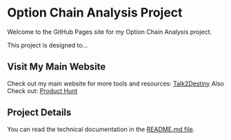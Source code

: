 # Option Chain Analysis Project

Welcome to the GitHub Pages site for my Option Chain Analysis project.

This project is designed to...

## Visit My Main Website
Check out my main website for more tools and resources: [Talk2Destiny](https://www.talk2destiny.co.in/)
Also Check out: [Product Hunt](https://www.producthunt.com/products/destinyai)

## Project Details
You can read the technical documentation in the [README.md file](./README.md).
